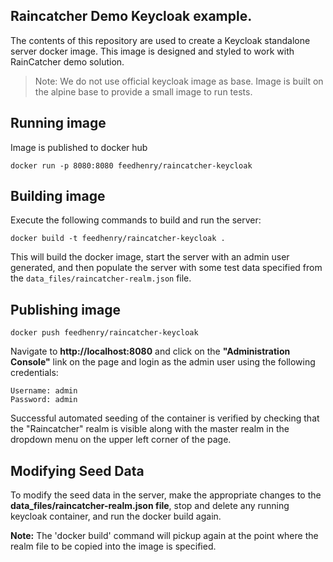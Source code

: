 Raincatcher Demo Keycloak example. 
----------------------

The contents of this repository are used to create a Keycloak standalone server
docker image. This image is designed and styled to work with RainCatcher demo solution.


> Note: We do not use official keycloak image as base. Image is built on the alpine base to provide a small image to run tests. 

## Running image 

Image is published to docker hub 

    docker run -p 8080:8080 feedhenry/raincatcher-keycloak

## Building image

Execute the following commands to build and run the server:

    docker build -t feedhenry/raincatcher-keycloak .

This will build the docker image, start the server with an admin user generated, and then populate the server
with some test data specified from the `data_files/raincatcher-realm.json` file.

## Publishing image

    docker push feedhenry/raincatcher-keycloak 

Navigate to **http://localhost:8080** and click on the **"Administration Console"** link
on the page and login as the admin user using the following credentials:

    Username: admin
    Password: admin

Successful automated seeding of the container is verified by checking that the
"Raincatcher" realm is visible along with the master realm in the dropdown menu on the upper left corner of the page.

## Modifying Seed Data

To modify the seed data in the server, make the appropriate changes to the
**data_files/raincatcher-realm.json file**, stop and delete any running keycloak
container, and run the docker build again.

**Note:** The 'docker build' command will pickup again at the point where the realm
file to be copied into the image is specified.